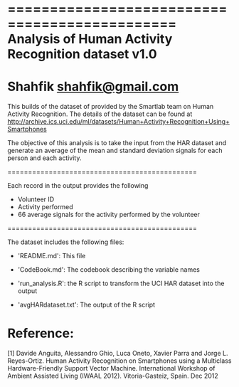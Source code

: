 ==============================================
Analysis of Human Activity Recognition dataset
v1.0
==============================================
Shahfik
shahfik@gmail.com
==============================================

This builds of the dataset of provided by the Smartlab team on Human Activity Recognition. The details of the dataset can be found at http://archive.ics.uci.edu/ml/datasets/Human+Activity+Recognition+Using+Smartphones

The objective of this analysis is to take the input from the HAR dataset and generate an average of the mean and standard deviation signals for each person and each activity.

==============================================

Each record in the output provides the following
- Volunteer ID
- Activity performed
- 66 average signals for the activity performed by the volunteer

==============================================

The dataset includes the following files:

- 'README.md': This file

- 'CodeBook.md': The codebook describing the variable names

- 'run_analysis.R': the R script to transform the UCI HAR dataset into the output

- 'avgHARdataset.txt': The output of the R script

Reference:
==========
[1] Davide Anguita, Alessandro Ghio, Luca Oneto, Xavier Parra and Jorge L. Reyes-Ortiz. Human Activity Recognition on Smartphones using a Multiclass Hardware-Friendly Support Vector Machine. International Workshop of Ambient Assisted Living (IWAAL 2012). Vitoria-Gasteiz, Spain. Dec 2012